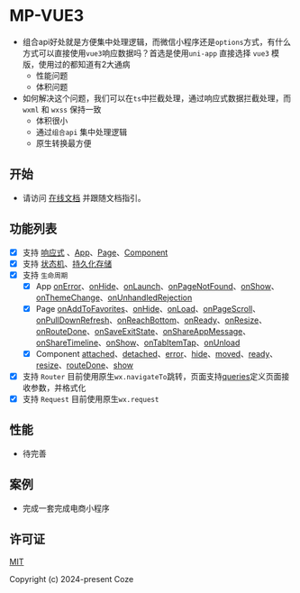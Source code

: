 # MP-VUE3

* 组合api好处就是方便集中处理逻辑，而微信小程序还是`options`方式，有什么方式可以直接使用`vue3`响应数据吗？首选是使用`uni-app` 直接选择 `vue3` 模版，使用过的都知道有2大通病
  * 性能问题
  * 体积问题
* 如何解决这个问题，我们可以在`ts`中拦截处理，通过响应式数据拦截处理，而`wxml` 和 `wxss` 保持一致
  * 体积很小
  * 通过`组合api` 集中处理逻辑
  * 原生转换最方便

## 开始

* 请访问 [在线文档](https://52css.github.io/mp-vue3/) 并跟随文档指引。

## 功能列表

* [x] 支持 [响应式](https://52css.github.io/mp-vue3/reactivity/%E5%B7%A5%E5%85%B7.html) 、[App](https://52css.github.io/mp-vue3/%E6%A1%86%E6%9E%B6%E6%8E%A5%E5%8F%A3/%E5%B0%8F%E7%A8%8B%E5%BA%8F%20App/createApp%20-%20%F0%9F%94%A5%20%E2%9C%A8.html)、[Page](https://52css.github.io/mp-vue3/%E6%A1%86%E6%9E%B6%E6%8E%A5%E5%8F%A3/%E9%A1%B5%E9%9D%A2%20Page/definePage%20-%20%F0%9F%94%A5%20%E2%9C%A8.html)、[Component](https://52css.github.io/mp-vue3/%E6%A1%86%E6%9E%B6%E6%8E%A5%E5%8F%A3/%E7%BB%84%E4%BB%B6%20Component/defineComponent%20-%20%F0%9F%94%A5%20%E2%9C%A8.html)
* [x] 支持 [状态机](https://52css.github.io/mp-vue3/%E6%A1%86%E6%9E%B6%E6%8E%A5%E5%8F%A3/%E7%8A%B6%E6%80%81%E6%9C%BA%20Pinia/createPinia.html)、[持久化存储](https://52css.github.io/mp-vue3/%E6%A1%86%E6%9E%B6%E6%8E%A5%E5%8F%A3/%E7%8A%B6%E6%80%81%E6%9C%BA%20Pinia/defineStore%20-%20%F0%9F%94%A5%20%E2%9C%A8.html#%E5%A6%82%E4%BD%95%E6%9C%AC%E5%9C%B0%E5%AD%98%E5%82%A8)
* [x] 支持 `生命周期`
  * [x] App [onError](https://52css.github.io/mp-vue3/%E6%A1%86%E6%9E%B6%E6%8E%A5%E5%8F%A3/%E5%B0%8F%E7%A8%8B%E5%BA%8F%20App/onError.html)、[onHide](https://52css.github.io/mp-vue3/%E6%A1%86%E6%9E%B6%E6%8E%A5%E5%8F%A3/%E5%B0%8F%E7%A8%8B%E5%BA%8F%20App/onHide.html)、[onLaunch](https://52css.github.io/mp-vue3/%E6%A1%86%E6%9E%B6%E6%8E%A5%E5%8F%A3/%E5%B0%8F%E7%A8%8B%E5%BA%8F%20App/onLaunch.html)、[onPageNotFound](https://52css.github.io/mp-vue3/%E6%A1%86%E6%9E%B6%E6%8E%A5%E5%8F%A3/%E5%B0%8F%E7%A8%8B%E5%BA%8F%20App/onPageNotFound.html)、[onShow](https://52css.github.io/mp-vue3/%E6%A1%86%E6%9E%B6%E6%8E%A5%E5%8F%A3/%E5%B0%8F%E7%A8%8B%E5%BA%8F%20App/onShow%20-%20%E2%9C%A8.html)、[onThemeChange](https://52css.github.io/mp-vue3/%E6%A1%86%E6%9E%B6%E6%8E%A5%E5%8F%A3/%E5%B0%8F%E7%A8%8B%E5%BA%8F%20App/onThemeChange.html)、[onUnhandledRejection](https://52css.github.io/mp-vue3/%E6%A1%86%E6%9E%B6%E6%8E%A5%E5%8F%A3/%E5%B0%8F%E7%A8%8B%E5%BA%8F%20App/onUnhandledRejection.html)
  * [x] Page [onAddToFavorites](https://52css.github.io/mp-vue3/%E6%A1%86%E6%9E%B6%E6%8E%A5%E5%8F%A3/%E9%A1%B5%E9%9D%A2%20Page/onAddToFavorites.html)、[onHide](https://52css.github.io/mp-vue3/%E6%A1%86%E6%9E%B6%E6%8E%A5%E5%8F%A3/%E9%A1%B5%E9%9D%A2%20Page/onHide.html)、[onLoad](https://52css.github.io/mp-vue3/%E6%A1%86%E6%9E%B6%E6%8E%A5%E5%8F%A3/%E9%A1%B5%E9%9D%A2%20Page/onLoad%20-%20%E2%9C%A8.html)、[onPageScroll](https://52css.github.io/mp-vue3/%E6%A1%86%E6%9E%B6%E6%8E%A5%E5%8F%A3/%E9%A1%B5%E9%9D%A2%20Page/onPageScroll.html)、[onPullDownRefresh](https://52css.github.io/mp-vue3/%E6%A1%86%E6%9E%B6%E6%8E%A5%E5%8F%A3/%E9%A1%B5%E9%9D%A2%20Page/onPullDownRefresh.html)、[onReachBottom](https://52css.github.io/mp-vue3/%E6%A1%86%E6%9E%B6%E6%8E%A5%E5%8F%A3/%E9%A1%B5%E9%9D%A2%20Page/onReachBottom.html)、[onReady](https://52css.github.io/mp-vue3/%E6%A1%86%E6%9E%B6%E6%8E%A5%E5%8F%A3/%E9%A1%B5%E9%9D%A2%20Page/onReady.html)、[onResize](https://52css.github.io/mp-vue3/%E6%A1%86%E6%9E%B6%E6%8E%A5%E5%8F%A3/%E9%A1%B5%E9%9D%A2%20Page/onResize.html)、[onRouteDone](https://52css.github.io/mp-vue3/%E6%A1%86%E6%9E%B6%E6%8E%A5%E5%8F%A3/%E9%A1%B5%E9%9D%A2%20Page/onRouteDone.html)、[onSaveExitState](https://52css.github.io/mp-vue3/%E6%A1%86%E6%9E%B6%E6%8E%A5%E5%8F%A3/%E9%A1%B5%E9%9D%A2%20Page/onSaveExitState.html)、[onShareAppMessage](https://52css.github.io/mp-vue3/%E6%A1%86%E6%9E%B6%E6%8E%A5%E5%8F%A3/%E9%A1%B5%E9%9D%A2%20Page/onShareAppMessage.html)、[onShareTimeline](https://52css.github.io/mp-vue3/%E6%A1%86%E6%9E%B6%E6%8E%A5%E5%8F%A3/%E9%A1%B5%E9%9D%A2%20Page/onShareTimeline.html)、[onShow](https://52css.github.io/mp-vue3/%E6%A1%86%E6%9E%B6%E6%8E%A5%E5%8F%A3/%E9%A1%B5%E9%9D%A2%20Page/onShow%20-%20%E2%9C%A8.html)、[onTabItemTap](https://52css.github.io/mp-vue3/%E6%A1%86%E6%9E%B6%E6%8E%A5%E5%8F%A3/%E9%A1%B5%E9%9D%A2%20Page/onTabItemTap.html)、[onUnload](https://52css.github.io/mp-vue3/%E6%A1%86%E6%9E%B6%E6%8E%A5%E5%8F%A3/%E9%A1%B5%E9%9D%A2%20Page/onUnload.html)
  * [x] Component [attached](https://52css.github.io/mp-vue3/%E6%A1%86%E6%9E%B6%E6%8E%A5%E5%8F%A3/%E7%BB%84%E4%BB%B6%20Component/attached%20-%20%E2%9C%A8.html)、[detached](https://52css.github.io/mp-vue3/%E6%A1%86%E6%9E%B6%E6%8E%A5%E5%8F%A3/%E7%BB%84%E4%BB%B6%20Component/detached.html)、[error](https://52css.github.io/mp-vue3/%E6%A1%86%E6%9E%B6%E6%8E%A5%E5%8F%A3/%E7%BB%84%E4%BB%B6%20Component/error.html)、[hide](https://52css.github.io/mp-vue3/%E6%A1%86%E6%9E%B6%E6%8E%A5%E5%8F%A3/%E7%BB%84%E4%BB%B6%20Component/hide.html)、[moved](https://52css.github.io/mp-vue3/%E6%A1%86%E6%9E%B6%E6%8E%A5%E5%8F%A3/%E7%BB%84%E4%BB%B6%20Component/moved.html)、[ready](https://52css.github.io/mp-vue3/%E6%A1%86%E6%9E%B6%E6%8E%A5%E5%8F%A3/%E7%BB%84%E4%BB%B6%20Component/ready.html)、[resize](https://52css.github.io/mp-vue3/%E6%A1%86%E6%9E%B6%E6%8E%A5%E5%8F%A3/%E7%BB%84%E4%BB%B6%20Component/resize.html)、[routeDone](https://52css.github.io/mp-vue3/%E6%A1%86%E6%9E%B6%E6%8E%A5%E5%8F%A3/%E7%BB%84%E4%BB%B6%20Component/routeDone.html)、[show](https://52css.github.io/mp-vue3/%E6%A1%86%E6%9E%B6%E6%8E%A5%E5%8F%A3/%E7%BB%84%E4%BB%B6%20Component/show.html)
* [x] 支持 `Router` 目前使用原生`wx.navigateTo`跳转，页面支持[queries](https://52css.github.io/mp-vue3/%E6%A1%86%E6%9E%B6%E6%8E%A5%E5%8F%A3/%E9%A1%B5%E9%9D%A2%20Page/definePage%20-%20%F0%9F%94%A5%20%E2%9C%A8.html#%F0%9F%91%8D-%E5%AF%B9%E8%B1%A1%E9%BB%98%E8%AE%A4%E4%B8%8B%E6%89%A9%E5%85%85-setup-%E6%96%B9%E6%B3%95)定义页面接收参数，并格式化
* [x] 支持 `Request` 目前使用原生`wx.request`

## 性能

* 待完善

## 案例

* 完成一套完成电商小程序

## 许可证

[MIT](https://opensource.org/license/MIT)

Copyright (c) 2024-present Coze

